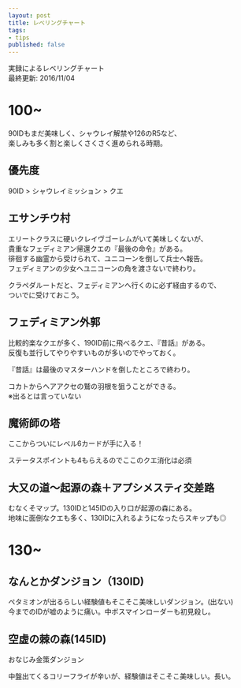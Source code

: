 ```yaml
---
layout: post
title: レベリングチャート
tags:
- tips
published: false
---
```


実録によるレベリングチャート  
最終更新: 2016/11/04

# 100~

90IDもまだ美味しく、シャウレイ解禁や126のR5など、  
楽しみも多く割と楽しくさくさく進められる時期。

## 優先度

90ID > シャウレイミッション > クエ

## エサンチウ村

エリートクラスに硬いクレイヴゴーレムがいて美味しくないが、  
貴重なフェディミアン帰還クエの『最後の命令』がある。  
徘徊する幽霊から受けられて、ユニコーンを倒して兵士へ報告。  
フェディミアンの少女へユニコーンの角を渡さないで終わり。

クラペダルートだと、フェディミアンへ行くのに必ず経由するので、  
ついでに受けておこう。

## フェディミアン外郭

比較的楽なクエが多く、190ID前に飛べるクエ、『昔話』がある。  
反復も並行してやりやすいものが多いのでやっておく。

『昔話』は最後のマスターハンドを倒したところで終わり。

コカトからヘアアクセの鷲の羽根を狙うことができる。  
※出るとは言っていない

## 魔術師の塔

ここからついにレベル6カードが手に入る！

ステータスポイントも4もらえるのでここのクエ消化は必須

## 大又の道～起源の森＋アプシメスティ交差路

むなくそマップ。130IDと145IDの入り口が起源の森にある。  
地味に面倒なクエも多く、130IDに入れるようになったらスキップも◎

# 130~

## なんとかダンジョン（130ID)

ペタミオンが出るらしい経験値もそこそこ美味しいダンジョン。(出ない)  
今までのIDが嘘のように痛い。中ボスマインローダーも初見殺し。

## 空虚の棘の森(145ID)

おなじみ金策ダンジョン

中盤出てくるコリーフライが辛いが、経験値はそこそこ美味しい。長い。
